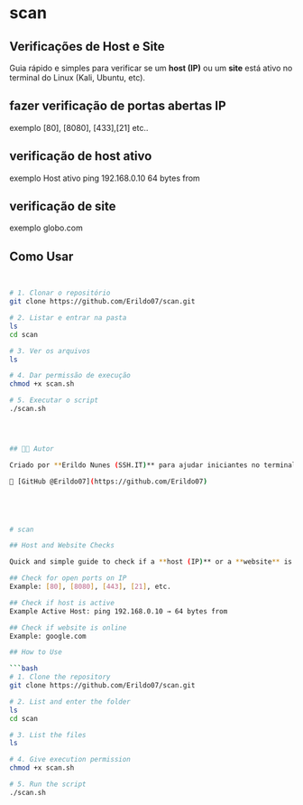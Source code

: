 # scan

## Verificações de Host e Site

Guia rápido e simples para verificar se um **host (IP)** ou um **site** está ativo no terminal do Linux (Kali, Ubuntu, etc).

## fazer verificação de portas abertas IP
 exemplo [80], [8080], [433],[21] etc..

## verificação de host ativo 
 exemplo Host ativo	ping 192.168.0.10	64 bytes from 

## verificação de site 
 exemplo globo.com

 ## Como Usar

```bash


# 1. Clonar o repositório
git clone https://github.com/Erildo07/scan.git

# 2. Listar e entrar na pasta
ls
cd scan

# 3. Ver os arquivos
ls

# 4. Dar permissão de execução
chmod +x scan.sh

# 5. Executar o script
./scan.sh




## 👨‍💻 Autor

Criado por **Erildo Nunes (SSH.IT)** para ajudar iniciantes no terminal Linux com verificações simples de rede.

🔗 [GitHub @Erildo07](https://github.com/Erildo07)





# scan

## Host and Website Checks

Quick and simple guide to check if a **host (IP)** or a **website** is active using the Linux terminal (Kali, Ubuntu, etc).

## Check for open ports on IP  
Example: [80], [8080], [443], [21], etc.

## Check if host is active  
Example Active Host: ping 192.168.0.10 → 64 bytes from

## Check if website is online  
Example: google.com

## How to Use

```bash
# 1. Clone the repository
git clone https://github.com/Erildo07/scan.git

# 2. List and enter the folder
ls
cd scan

# 3. List the files
ls

# 4. Give execution permission
chmod +x scan.sh

# 5. Run the script
./scan.sh












